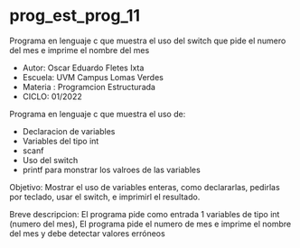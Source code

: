 # prog_est_prog_11
Programa en lenguaje c que muestra el uso del switch que pide el numero del mes e imprime el nombre del mes 
* Autor: Oscar Eduardo Fletes Ixta
* Escuela: UVM Campus Lomas Verdes
* Materia : Programcion Estructurada
* CICLO: 01/2022

Programa en lenguaje c que muestra el uso de:
* Declaracion de variables 
* Variables del tipo int
* scanf
* Uso del switch
* printf para monstrar los valroes de las variables

Objetivo:
Mostrar el uso de variables enteras, como declararlas, pedirlas por teclado, usar el switch, e imprimirl el resultado.

Breve descripcion:
El programa pide como entrada 1 variables de tipo int (numero del mes),
El programa pide el numero de mes e imprime el nombre del mes y debe detectar valores erróneos
